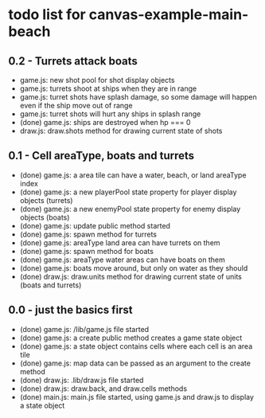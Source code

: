 # todo list for canvas-example-main-beach

## 0.2 - Turrets attack boats
* game.js: new shot pool for shot display objects
* game.js: turrets shoot at ships when they are in range
* game.js: turret shots have splash damage, so some damage will happen even if the ship move out of range
* game.js: turret shots will hurt any ships in splash range
* (done) game.js: ships are destroyed when hp === 0
* draw.js: draw.shots method for drawing current state of shots

## 0.1 - Cell areaType, boats and turrets
* (done) game.js: a area tile can have a water, beach, or land areaType index
* (done) game.js: a new playerPool state property for player display objects (turrets)
* (done) game.js: a new enemyPool state property for enemy display objects (boats)
* (done) game.js: update public method started
* (done) game.js: spawn method for turrets
* (done) game.js: areaType land area can have turrets on them
* (done) game.js: spawn method for boats
* (done) game.js: areaType water areas can have boats on them
* (done) game.js: boats move around, but only on water as they should
* (done) draw.js: draw.units method for drawing current state of units (boats and turrets)

## 0.0 - just the basics first
* (done) game.js: /lib/game.js file started
* (done) game.js: a create public method creates a game state object
* (done) game.js: a state object contains cells where each cell is an area tile
* (done) game.js: map data can be passed as an argument to the create method
* (done) draw.js: .lib/draw.js file started
* (done) draw.js: draw.back, and draw.cells methods
* (done) main.js: main.js file started, using game.js and draw.js to display a state object
